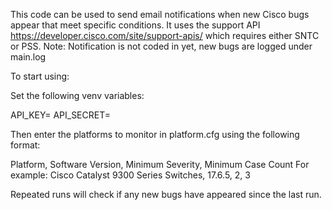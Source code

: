 This code can be used to send email notifications when new Cisco bugs appear that meet specific conditions. It uses the support API https://developer.cisco.com/site/support-apis/ which requires either SNTC or PSS.
Note: Notification is not coded in yet, new bugs are logged under main.log

To start using:

Set the following venv variables:

API_KEY=
API_SECRET=

Then enter the platforms to monitor in platform.cfg using the following format:

Platform, Software Version, Minimum Severity, Minimum Case Count
For example: Cisco Catalyst 9300 Series Switches, 17.6.5, 2, 3

Repeated runs will check if any new bugs have appeared since the last run.
